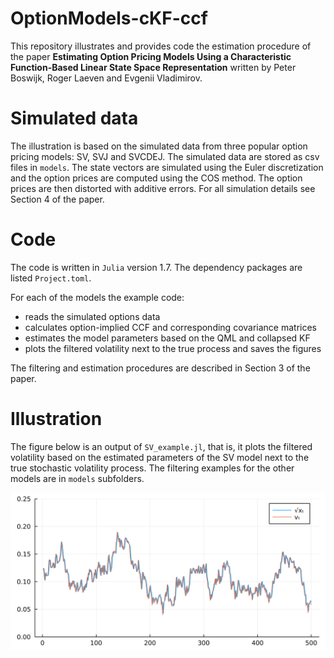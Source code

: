 # OptionModels-cKF-ccf

This repository illustrates and provides code the estimation procedure of the paper **Estimating Option Pricing Models Using a Characteristic Function-Based Linear State Space Representation** written by Peter Boswijk, Roger Laeven and Evgenii Vladimirov. 


# Simulated data

The illustration is based on the simulated data from three popular option pricing models: SV, SVJ and SVCDEJ. The simulated data are stored as csv files in `models`. The state vectors are simulated using the Euler discretization and the option prices are computed using the COS method. The option prices are then distorted with additive errors. For all simulation details see Section 4 of the paper. 


# Code

The code is written in `Julia` version 1.7. The dependency packages are listed `Project.toml`. 

For each of the models the example code: 
* reads the simulated options data
* calculates option-implied CCF and corresponding covariance matrices
* estimates the model parameters based on the QML and collapsed KF
* plots the filtered volatility next to the true process and saves the figures

The filtering and estimation procedures are described in Section 3 of the paper. 


# Illustration

The figure below is an output of `SV_example.jl`, that is, it plots the filtered volatility based on the estimated parameters of the SV model next to the true stochastic volatility process. The filtering examples for the other models are in `models` subfolders.


![This is an example](models/SV/sv_filter_example.png)

